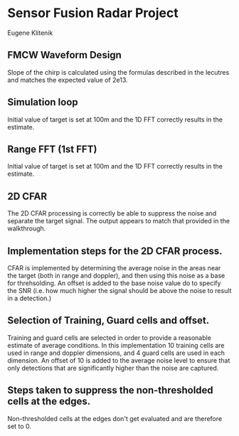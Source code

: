 # Sensor Fusion Radar Project
Eugene Klitenik

## FMCW Waveform Design
Slope of the chirp is calculated using the formulas described in the lecutres and matches the expected value of 2e13.

## Simulation loop
Initial value of target is set at 100m and the 1D FFT correctly results in the estimate.

## Range FFT (1st FFT)
Initial value of target is set at 100m and the 1D FFT correctly results in the estimate.

## 2D CFAR
The 2D CFAR processing is correctly be able to suppress the noise and separate
the target signal. The output appears to match that provided in the walkthrough.

## Implementation steps for the 2D CFAR process.
CFAR is implemented by determining the average noise in the areas near the target (both in range and doppler), and then using this noise as a base for threhsolding. An offset is added to the base noise value do to specify the SNR (i.e. how much higher the signal should be above the noise to result in a detection.)

## Selection of Training, Guard cells and offset.
Training and guard cells are selected in order to provide a reasonable estimate of average conditions. In this implementation 10 training cells are used in range and doppler dimensions, and 4 guard cells are used in each dimension. An offset of 10 is added to the average noise level to ensure that only detections that are significantly higher than the noise are captured. 

## Steps taken to suppress the non-thresholded cells at the edges.
Non-thresholded cells at the edges don't get evaluated and are therefore set to 0.